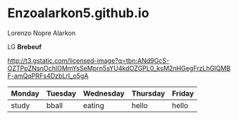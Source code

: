 # Enzoalarkon5.github.io
Lorenzo Nopre Alarkon

LG **Brebeuf**

http://t3.gstatic.com/licensed-image?q=tbn:ANd9GcS-OZTPpZNsnOchlOMmYsSeMprn5sYU4kdOZGPL0_ksM2nHGegFrzLhGlQMBF-amQqPRFs4DzbLrI_o5gA

| Monday | Tuesday | Wednesday | Thursday | Friday |
|--------|---------|-----------|----------|--------|
| study  |  bball  |  eating   |  hello   | hello  |
